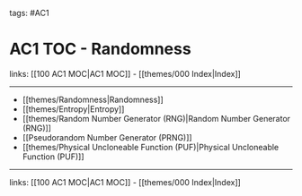 tags: #AC1 

# AC1 TOC - Randomness

links:  [[100 AC1 MOC|AC1 MOC]] - [[themes/000 Index|Index]]

---

- [[themes/Randomness|Randomness]]
- [[themes/Entropy|Entropy]]
- [[themes/Random Number Generator (RNG)|Random Number Generator (RNG)]]
- [[Pseudorandom Number Generator (PRNG)]]
- [[themes/Physical Uncloneable Function (PUF)|Physical Uncloneable Function (PUF)]]

---
links:  [[100 AC1 MOC|AC1 MOC]] - [[themes/000 Index|Index]]